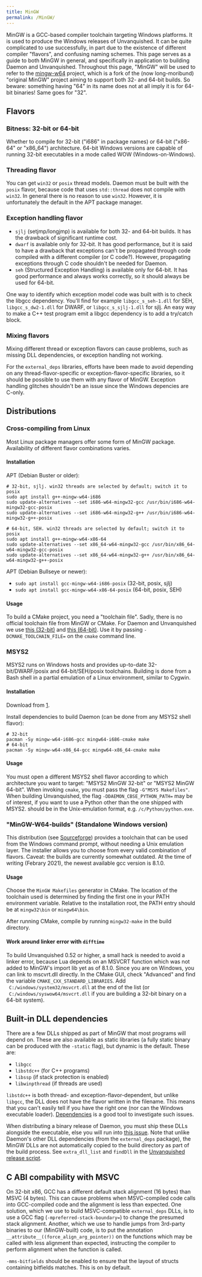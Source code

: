 ```yaml
---
title: MinGW
permalink: /MinGW/
---
```


MinGW is a GCC-based compiler toolchain targeting Windows platforms. It
is used to produce the Windows releases of Unvanquished. It can be quite
complicated to use successfully, in part due to the existence of
different compiler "flavors", and confusing naming schemes. This page
serves as a guide to both MinGW in general, and specifically in
application to building Daemon and Unvanquished. Throughout this page,
"MinGW" will be used to refer to the [mingw-w64](http://mingw-w64.org/)
project, which is a fork of the (now long-moribund) "original MinGW"
project aiming to support both 32- and 64-bit builds. So beware:
something having "64" in its name does not at all imply it is for 64-bit
binaries! Same goes for "32".

## Flavors

### Bitness: 32-bit or 64-bit

Whether to compile for 32-bit ("i686" in package names) or 64-bit
("x86-64" or "x86_64") architecture. 64-bit Windows versions are capable
of running 32-bit executables in a mode called WOW (Windows-on-Windows).

### Threading flavor

You can get `win32` or `posix` thread models. Daemon must be built with
the `posix` flavor, because code that uses `std::thread` does not
compile with `win32`. In general there is no reason to use `win32`.
However, it is unfortunately the default in the APT package manager.

### Exception handling flavor

- `sjlj` (setjmp/longjmp) is available for both 32- and 64-bit builds.
  It has the drawback of significant runtime cost.
- `dwarf` is available only for 32-bit. It has good performance, but it
  is said to have a drawback that exceptions can't be propagated through
  code compiled with a different compiler (or C code?). However,
  propagating exceptions through C code shouldn't be needed for Daemon.
- `seh` (Structured Exception Handling) is available only for 64-bit. It
  has good performance and always works correctly, so it should always
  be used for 64-bit.

One way to identify which exception model code was built with is to
check the libgcc dependency. You'll find for example
`libgcc_s_seh-1.dll` for SEH, `libgcc_s_dw2-1.dll` for DWARF, or
`libgcc_s_sjlj-1.dll` for sjlj. An easy way to make a C++ test program
emit a libgcc dependency is to add a try/catch block.

### Mixing flavors

Mixing different thread or exception flavors can cause problems, such as
missing DLL dependencies, or exception handling not working.

For the `external_deps` libraries, efforts have been made to avoid
depending on any thread-flavor-specific or exception-flavor-specific
libraries, so it should be possible to use them with any flavor of
MinGW. Exception handling glitches shouldn't be an issue since the
Windows depencies are C-only.

## Distributions

### Cross-compiling from Linux

Most Linux package managers offer some form of MinGW package.
Availability of different flavor combinations varies.

#### Installation

APT (Debian Buster or older):

    # 32-bit, sjlj. win32 threads are selected by default; switch it to posix
    sudo apt install g++-mingw-w64-i686
    sudo update-alternatives --set i686-w64-mingw32-gcc /usr/bin/i686-w64-mingw32-gcc-posix
    sudo update-alternatives --set i686-w64-mingw32-g++ /usr/bin/i686-w64-mingw32-g++-posix

    # 64-bit, SEH. win32 threads are selected by default; switch it to posix
    sudo apt install g++-mingw-w64-x86-64
    sudo update-alternatives --set x86_64-w64-mingw32-gcc /usr/bin/x86_64-w64-mingw32-gcc-posix
    sudo update-alternatives --set x86_64-w64-mingw32-g++ /usr/bin/x86_64-w64-mingw32-g++-posix

APT (Debian Bullseye or newer):

- `sudo apt install gcc-mingw-w64-i686-posix` (32-bit, posix, sjlj)
- `sudo apt install gcc-mingw-w64-x86-64-posix` (64-bit, posix, SEH)

#### Usage

To build a CMake project, you need a "toolchain file". Sadly, there is
no official toolchain file from MinGW or CMake. For Daemon and
Unvanquished we use [this
(32-bit)](https://github.com/DaemonEngine/Daemon/blob/master/cmake/cross-toolchain-mingw32.cmake)
and [this
(64-bit)](https://github.com/DaemonEngine/Daemon/blob/master/cmake/cross-toolchain-mingw64.cmake).
Use it by passing `-DCMAKE_TOOLCHAIN_FILE=`<path> on the `cmake` command
line.

### MSYS2

MSYS2 runs on Windows hosts and provides up-to-date 32-bit/DWARF/posix
and 64-bit/SEH/posix toolchains. Building is done from a Bash shell in a
partial emulation of a Linux environment, similar to Cygwin.

#### Installation

Download from [1](https://www.msys2.org).

Install dependencies to build Daemon (can be done from any MSYS2 shell
flavor):

    # 32-bit
    pacman -Sy mingw-w64-i686-gcc mingw64-i686-cmake make
    # 64-bit
    pacman -Sy mingw-w64-x86_64-gcc mingw64-x86_64-cmake make

#### Usage

You must open a different MSYS2 shell flavor according to which
architecture you want to target: "MSYS2 MinGW 32-bit" or "MSYS2 MinGW
64-bit". When invoking `cmake`, you must pass the flag
`-G"MSYS Makefiles"`. When building Unvanquished, the flag
`-DDAEMON_CBSE_PYTHON_PATH=`<path> may be of interest, if you want to
use a Python other than the one shipped with MSYS2. <path> should be in
the Unix-emulation format, e.g. `/c/Python/python.exe`.

### "MinGW-W64-builds" (Standalone Windows version)

This distribution (see
[Sourceforge](https://sourceforge.net/projects/mingw-w64/)) provides a
toolchain that can be used from the Windows command prompt, without
needing a Unix emulation layer. The installer allows you to choose from
every valid combination of flavors. Caveat: the builds are currently
somewhat outdated. At the time of writing (Febrary 2021), the newest
available gcc version is 8.1.0.

#### Usage

Choose the `MinGW Makefiles` generator in CMake. The location of the
toolchain used is determined by finding the first one in your PATH
environment variable. Relative to the installation root, the PATH entry
should be at `mingw32\bin` or `mingw64\bin`.

After running CMake, compile by running `mingw32-make` in the build
directory.

#### Work around linker error with `difftime`

To build Unvanquished 0.52 or higher, a small hack is needed to avoid a
linker error, because Lua depends on an MSVCRT function which was not
added to MinGW's import lib yet as of 8.1.0. Since you are on Windows,
you can link to mscvrt.dll directly. In the CMake GUI, check "Advanced"
and find the variable `CMAKE_CXX_STANDARD_LIBRARIES`. Add
` C:/windows/system32/msvcrt.dll` at the end of the list (or
` C:/windows/syswow64/msvcrt.dll` if you are building a 32-bit binary on
a 64-bit system).

## Built-in DLL dependencies

There are a few DLLs shipped as part of MinGW that most programs will
depend on. These are also available as static libraries (a fully static
binary can be produced with the `-static` flag), but dynamic is the
default. These are:

- `libgcc`
- `libstdc++` (for C++ programs)
- `libssp` (if stack protection is enabled)
- `libwinpthread` (if threads are used)

`libstdc++` is both thread- and exception-flavor-dependent, but unlike
`libgcc`, the DLL does not have the flavor written in the filename. This
means that you can't easily tell if you have the right one (nor can the
Windows executable loader).
[Dependencies](https://github.com/lucasg/Dependencies) is a good tool to
investigate such issues.

When distributing a binary release of Daemon, you must ship these DLLs
alongside the executable, else you will run into [this
issue](https://github.com/Unvanquished/Unvanquished/issues/716). Note
that unlike Daemon's other DLL dependencies (from the `external_deps`
package), the MinGW DLLs are not automatically copied to the build
directory as part of the build process. See `extra_dll_list` and
`findDll` in the [Unvanquished release
script](https://github.com/Unvanquished/release-scripts/blob/master/build-release).

## C ABI compability with MSVC

On 32-bit x86, GCC has a different default stack alignment (16 bytes)
than MSVC (4 bytes). This can cause problems when MSVC-compiled code
calls into GCC-compiled code and the alignment is less than expected.
One solution, which we use to build MSVC-compatible `external_deps`
DLLs, is to use a GCC flag (`-mpreferred-stack-boundary=`) to change the
presumed stack alignment. Another, which we use to handle jumps from
3rd-party binaries to our (MinGW-built) code, is to put the annotation
`__attribute__((force_align_arg_pointer))` on the functions which may be
called with less alignment than expected, instructing the compiler to
perform alignment when the function is called.

`-mms-bitfields` should be enabled to ensure that the layout of structs
containing bitfields matches. This is on by default.